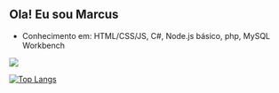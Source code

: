 ## Ola! Eu sou Marcus

- Conhecimento em: HTML/CSS/JS, C#, Node.js básico, php, MySQL Workbench 

<picture>
<source
  srcset="https://github-readme-stats.vercel.app/api?username=Marcus-Calegar&show_icons=true&theme=dark"
  media="(prefers-color-scheme: dark)"
/>
<source
  srcset="https://github-readme-stats.vercel.app/api?username=Marcus-Calegar&show_icons=true"
  media="(prefers-color-scheme: light), (prefers-color-scheme: no-preference)"
/>
<img src="https://github-readme-stats.vercel.app/api?username=Marcus-Calegar&show_icons=true" />
</picture>

[![Top Langs](https://github-readme-stats.vercel.app/api/top-langs/?username=mav-26&layout=compact&theme=dark)](https://github.com/mav-26/github-readme-stats)
